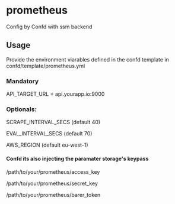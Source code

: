 # prometheus

Config by Confd with ssm backend

## Usage

Provide the environment viarables defined in the confd template in confd/template/prometheus.yml

### Mandatory

API_TARGET_URL = api.yourapp.io:9000

### Optionals:


SCRAPE_INTERVAL_SECS  (default 40)

EVAL_INTERVAL_SECS (default 70)

AWS_REGION (default eu-west-1)


#### Confd its also injecting the paramater storage's keypass

/path/to/your/prometheus/access_key

/path/to/your/prometheus/secret_key

/path/to/your/prometheus/barer_token
